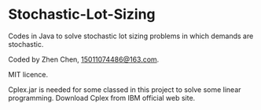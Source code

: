# Stochastic-Lot-Sizing
Codes in Java to solve stochastic lot sizing problems in which demands are stochastic.

Coded by Zhen Chen, 15011074486@163.com.

MIT licence.

Cplex.jar is needed for some classed in this project to solve some linear programming. Download Cplex
from IBM official web site.
